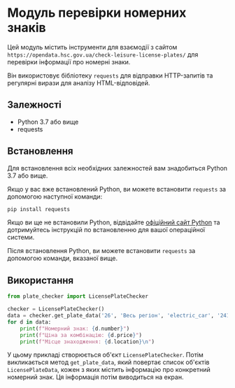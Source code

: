 # Модуль перевірки номерних знаків

Цей модуль містить інструменти для взаємодії з сайтом `https://opendata.hsc.gov.ua/check-leisure-license-plates/` для перевірки інформації про номерні знаки.

Він використовує бібліотеку `requests` для відправки HTTP-запитів та регулярні вирази для аналізу HTML-відповідей.

## Залежності
- Python 3.7 або вище
- requests

## Встановлення

Для встановлення всіх необхідних залежностей вам знадобиться Python 3.7 або вище.

Якщо у вас вже встановлений Python, ви можете встановити `requests` за допомогою наступної команди:

```bash
pip install requests
```

Якщо ви ще не встановили Python, відвідайте [офіційний сайт Python](https://www.python.org/) та дотримуйтесь інструкцій по встановленню для вашої операційної системи.

Після встановлення Python, ви можете встановити `requests` за допомогою команди, вказаної вище.

## Використання

```python
from plate_checker import LicensePlateChecker

checker = LicensePlateChecker()
data = checker.get_plate_data('26', 'Весь регіон', 'electric_car', '2412')
for d in data:
    print(f"Номерний знак: {d.number}")
    print(f"Ціна за комбінацію: {d.price}")
    print(f"Місце знаходження: {d.location}\n")
```

У цьому прикладі створюється об'єкт `LicensePlateChecker`. Потім викликається метод `get_plate_data`, який повертає список об'єктів `LicensePlateData`, кожен з яких містить інформацію про конкретний номерний знак. Ця інформація потім виводиться на екран.
